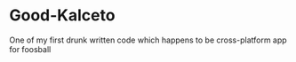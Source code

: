 # Good-Kalceto
One of my first drunk written code which happens to be cross-platform app for foosball
